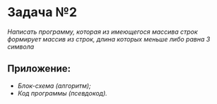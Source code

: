 # **Задача №2**
*Написать программу, которая из имеющегося массива строк формирует массив из строк, длина которых меньше либо равна 3 символа*

## **Приложение:**
- *Блок-схема (алгоритм);*
- *Код программы (псевдокод).*